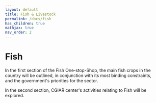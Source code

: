 ```yaml
---
layout: default
title: Fish & Livestock
permalink: /docs/fish
has_children: true
mathjax: true
nav_order: 2
---
```



# Fish
In the first section of the Fish One-stop-Shop, the main fish crops in the country will be outlined, in conjunction with its most binding constraints, and the government's priorities for the sector. <br>


In the second section, CGIAR center's activities relating to Fish will be explored.
